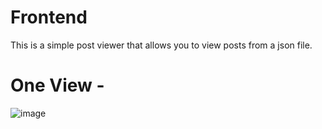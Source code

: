# Frontend

This is a simple post viewer that allows you to view posts from a json file.



# One View - 
  ![image](https://github.com/SouZe-San/InterAssig_00/assets/103335953/5bb54c38-42ec-41ca-ac03-686d679ca7d5)